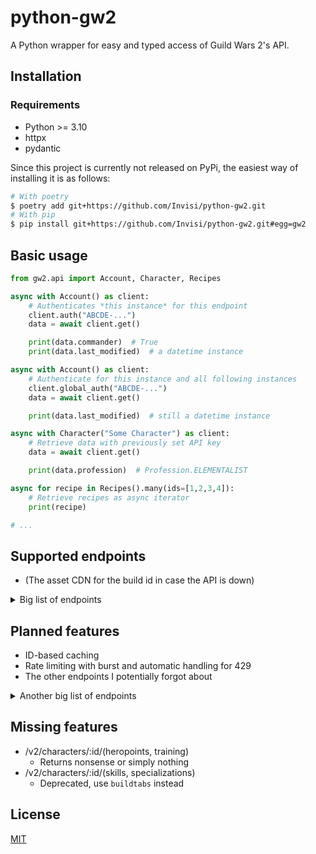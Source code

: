 # python-gw2
A Python wrapper for easy and typed access of Guild Wars 2's API.

## Installation
### Requirements
- Python >= 3.10
- httpx
- pydantic

Since this project is currently not released on PyPi, the easiest way of installing it
is as follows:
```bash
# With poetry
$ poetry add git+https://github.com/Invisi/python-gw2.git
# With pip
$ pip install git+https://github.com/Invisi/python-gw2.git#egg=gw2
```

## Basic usage
```python
from gw2.api import Account, Character, Recipes

async with Account() as client:
    # Authenticates *this instance* for this endpoint
    client.auth("ABCDE-...")
    data = await client.get()

    print(data.commander)  # True
    print(data.last_modified)  # a datetime instance

async with Account() as client:
    # Authenticate for this instance and all following instances
    client.global_auth("ABCDE-...")
    data = await client.get()

    print(data.last_modified)  # still a datetime instance

async with Character("Some Character") as client:
    # Retrieve data with previously set API key
    data = await client.get()

    print(data.profession)  # Profession.ELEMENTALIST

async for recipe in Recipes().many(ids=[1,2,3,4]):
    # Retrieve recipes as async iterator
    print(recipe)

# ...
```

## Supported endpoints
- (The asset CDN for the build id in case the API is down)
<details>
<summary>Big list of endpoints</summary>

- /v2.json
- /v2/account (without detail endpoints)
- /v2/account/achievements
- /v2/achievements
- /v2/achievements/categories
- /v2/achievements/groups
- /v2/backstory/*
- /v2/build
- /v2/characters/* (with some exceptions)
- /v2/colors
- /v2/continents/*
- /v2/currencies
- /v2/dailycrafting
- /v2/dungeons
- /v2/emblem/(backgrounds, foregrounds)
- /v2/emotes
- /v2/files
- /v2/finishers
- /v2/gliders
- /v2/guild/:id/ (without detail endpoints)
- /v2/guild/(permissions, search, upgrades)
- /v2/home/(cats, nodes)
- /v2/items
- /v2/itemstats
- /v2/legendaryarmory
- /v2/legends
- /v2/mailcarriers
- /v2/mapchests
- /v2/maps
- /v2/masteries
- /v2/materials
- /v2/minis
- /v2/mounts/(skins, types)
- /v2/novelties
- /v2/outfits
- /v2/pets
- /v2/professions
- /v2/quaggans
- /v2/quests
- /v2/races
- /v2/raids
- /v2/recipes
- /v2/recipes/search
- /v2/skills
- /v2/skins
- /v2/specializations
- /v2/stories
- /v2/stories/seasons
- /v2/titles
- /v2/tokeninfo
- /v2/worldbosses
- /v2/worlds
- /v2/wvw/matches
- /v2/wvw/matches/overview
</details>


## Planned features
- ID-based caching
- Rate limiting with burst and automatic handling for 429
- The other endpoints I potentially forgot about

<details>
<summary>Another big list of endpoints</summary>

- /v2/account/*
- /v2/achievements/(daily, tomorrow)
- /v2/createsubtoken
- /v2/guild/:id/*
- /v2/pvp/*
- /v2/wvw/(abilities,objectives,ranks,upgrades)
</details>

## Missing features
- /v2/characters/:id/(heropoints, training)
  - Returns nonsense or simply nothing
- /v2/characters/:id/(skills, specializations)
  - Deprecated, use `buildtabs` instead

## License
[MIT](LICENSE)
